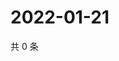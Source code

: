 # 2022-01-21

共 0 条

<!-- BEGIN WEIBO -->
<!-- 最后更新时间 Fri Jan 21 2022 04:12:24 GMT+0800 (China Standard Time) -->

<!-- END WEIBO -->
